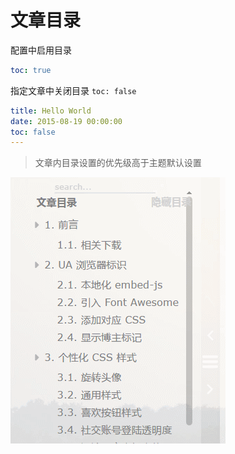 # 文章目录

配置中启用目录
```yaml
toc: true
```

指定文章中关闭目录 `toc: false`
```yaml
title: Hello World
date: 2015-08-19 00:00:00
toc: false
---
```
<blockquote class="note">
    文章内目录设置的优先级高于主题默认设置
</blockquote>

![背景](/src/feat.toc.gif)